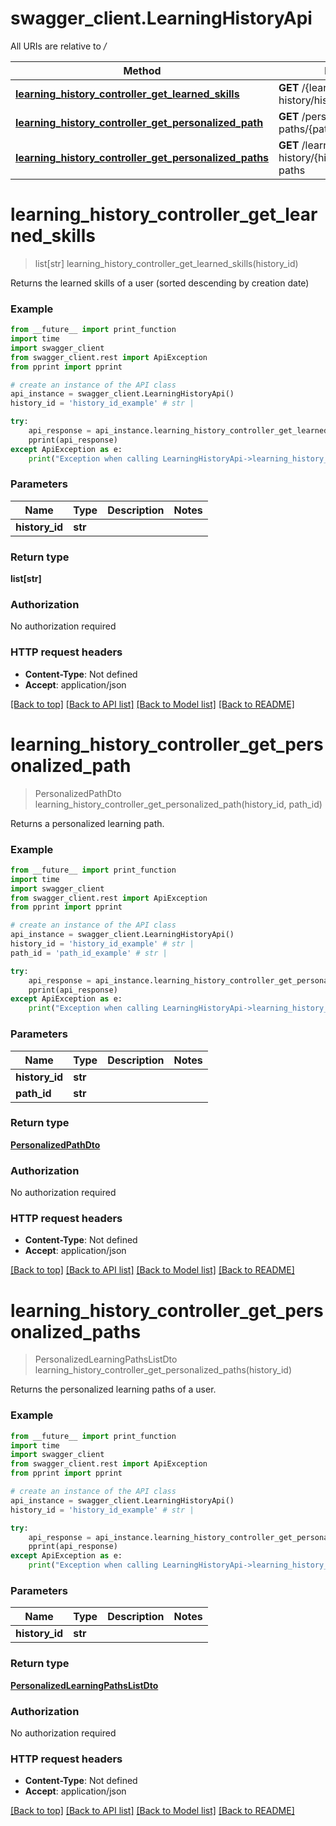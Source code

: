 # swagger_client.LearningHistoryApi

All URIs are relative to */*

Method | HTTP request | Description
------------- | ------------- | -------------
[**learning_history_controller_get_learned_skills**](LearningHistoryApi.md#learning_history_controller_get_learned_skills) | **GET** /{learning-history/history_id}/learned-skills | 
[**learning_history_controller_get_personalized_path**](LearningHistoryApi.md#learning_history_controller_get_personalized_path) | **GET** /personalized-paths/{path_id} | 
[**learning_history_controller_get_personalized_paths**](LearningHistoryApi.md#learning_history_controller_get_personalized_paths) | **GET** /learning-history/{history_id}/personalized-paths | 

# **learning_history_controller_get_learned_skills**
> list[str] learning_history_controller_get_learned_skills(history_id)



Returns the learned skills of a user (sorted descending by creation date)

### Example
```python
from __future__ import print_function
import time
import swagger_client
from swagger_client.rest import ApiException
from pprint import pprint

# create an instance of the API class
api_instance = swagger_client.LearningHistoryApi()
history_id = 'history_id_example' # str | 

try:
    api_response = api_instance.learning_history_controller_get_learned_skills(history_id)
    pprint(api_response)
except ApiException as e:
    print("Exception when calling LearningHistoryApi->learning_history_controller_get_learned_skills: %s\n" % e)
```

### Parameters

Name | Type | Description  | Notes
------------- | ------------- | ------------- | -------------
 **history_id** | **str**|  | 

### Return type

**list[str]**

### Authorization

No authorization required

### HTTP request headers

 - **Content-Type**: Not defined
 - **Accept**: application/json

[[Back to top]](#) [[Back to API list]](../README.md#documentation-for-api-endpoints) [[Back to Model list]](../README.md#documentation-for-models) [[Back to README]](../README.md)

# **learning_history_controller_get_personalized_path**
> PersonalizedPathDto learning_history_controller_get_personalized_path(history_id, path_id)



Returns a personalized learning path.

### Example
```python
from __future__ import print_function
import time
import swagger_client
from swagger_client.rest import ApiException
from pprint import pprint

# create an instance of the API class
api_instance = swagger_client.LearningHistoryApi()
history_id = 'history_id_example' # str | 
path_id = 'path_id_example' # str | 

try:
    api_response = api_instance.learning_history_controller_get_personalized_path(history_id, path_id)
    pprint(api_response)
except ApiException as e:
    print("Exception when calling LearningHistoryApi->learning_history_controller_get_personalized_path: %s\n" % e)
```

### Parameters

Name | Type | Description  | Notes
------------- | ------------- | ------------- | -------------
 **history_id** | **str**|  | 
 **path_id** | **str**|  | 

### Return type

[**PersonalizedPathDto**](PersonalizedPathDto.md)

### Authorization

No authorization required

### HTTP request headers

 - **Content-Type**: Not defined
 - **Accept**: application/json

[[Back to top]](#) [[Back to API list]](../README.md#documentation-for-api-endpoints) [[Back to Model list]](../README.md#documentation-for-models) [[Back to README]](../README.md)

# **learning_history_controller_get_personalized_paths**
> PersonalizedLearningPathsListDto learning_history_controller_get_personalized_paths(history_id)



Returns the personalized learning paths of a user.

### Example
```python
from __future__ import print_function
import time
import swagger_client
from swagger_client.rest import ApiException
from pprint import pprint

# create an instance of the API class
api_instance = swagger_client.LearningHistoryApi()
history_id = 'history_id_example' # str | 

try:
    api_response = api_instance.learning_history_controller_get_personalized_paths(history_id)
    pprint(api_response)
except ApiException as e:
    print("Exception when calling LearningHistoryApi->learning_history_controller_get_personalized_paths: %s\n" % e)
```

### Parameters

Name | Type | Description  | Notes
------------- | ------------- | ------------- | -------------
 **history_id** | **str**|  | 

### Return type

[**PersonalizedLearningPathsListDto**](PersonalizedLearningPathsListDto.md)

### Authorization

No authorization required

### HTTP request headers

 - **Content-Type**: Not defined
 - **Accept**: application/json

[[Back to top]](#) [[Back to API list]](../README.md#documentation-for-api-endpoints) [[Back to Model list]](../README.md#documentation-for-models) [[Back to README]](../README.md)

